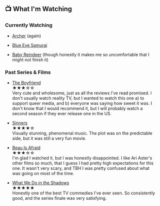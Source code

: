## 📺 What I'm Watching

### Currently Watching

- [Archer](https://youtu.be/WIfnM9ntFc8?si=qT1PY2rRJigz3OOE) (again)

- [Blue Eye Samurai](https://youtu.be/3gLlS9m4kns?si=BnlFN3GyhmetYR0J)

- [Baby Reindeer](https://youtu.be/eafm1gB6SCM?si=gZMrXNgIjkdzIUdO) (though honestly it makes me so uncomfortable that I might not finish it)

### Past Series & Films

- [The Boyfriend](https://youtu.be/VS2gv--0Pug?si=SpVxwTOfs3k7NrZv)<br>
<span class="rating">★★★☆☆</span><br>
Very cute and wholesome, just as all the reviews I've read promised. I don't usually watch reality TV, but I wanted to watch this one a) to support queer media, and b) everyone was saying how sweet it was. I don't know that I would recommend it, but I will probably watch a second season if they ever release one in the US.

- [Sinners](https://youtu.be/bKGxHflevuk?si=WgTsl_5-Oe1qhzQB)<br>
<span class="rating">★★★★☆</span><br>
Visually stunning, phenomenal music. The plot was on the predictable side, but it was still a very fun movie.

- [Beau Is Afraid](https://youtu.be/PuiWDn976Ek?si=_xZkR58sLQuEc8IA)<br>
<span class="rating">★★★☆☆</span><br>
I'm glad I watched it, but I was honestly disappointed. I like Ari Aster's other films so much, that I guess I had pretty high expectations for this one. It wasn't very scary, and TBH I was pretty confused about what was going on most of the time.

- [What We Do in the Shadows](https://youtu.be/3_jTVuExbAo?si=V43vqUWkeJzI7Yx4)<br>
<span class="rating">★★★★★</span><br>
Honestly one of the best TV commedies I've ever seen. So consistently good, and the series finale was very satisfying.